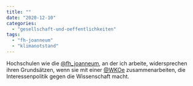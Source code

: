 ```yaml
---
title: ""
date: "2020-12-10"
categories: 
  - "gesellschaft-und-oeffentlichkeiten"
tags: 
  - "fh-joanneum"
  - "klimanotstand"
---
```


Hochschulen wie die [@fh\_joanneum](https://twitter.com/fh_joanneum "FH JOANNEUM / Twitter"), an der ich arbeite, widersprechen ihren Grundsätzen, wenn sie mit einer [@WKOe](https://twitter.com/WKOe "Wirtschaftskammer Österreich (@WKOe) / Twitter") zusammenarbeiten, die Interessenpolitik gegen die Wissenschaft macht.
